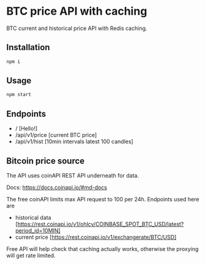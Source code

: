 # BTC price API with caching

BTC current and historical price API with Redis caching.

## Installation

```bash
npm i
```

## Usage

```bash
npm start
```

## Endpoints

- / [Hello!]
- /api/v1/price [current BTC price]
- /api/v1/hist [10min intervals latest 100 candles]

## Bitcoin price source

The API uses coinAPI REST API underneath for data.

Docs: https://docs.coinapi.io/#md-docs

The free coinAPI limits max API request to 100 per 24h. Endpoints used here are
- historical data [https://rest.coinapi.io/v1/ohlcv/COINBASE_SPOT_BTC_USD/latest?period_id=10MIN]
- current price [https://rest.coinapi.io/v1/exchangerate/BTC/USD]

Free API will help check that caching actually works, otherwise the proxying will get rate limited.